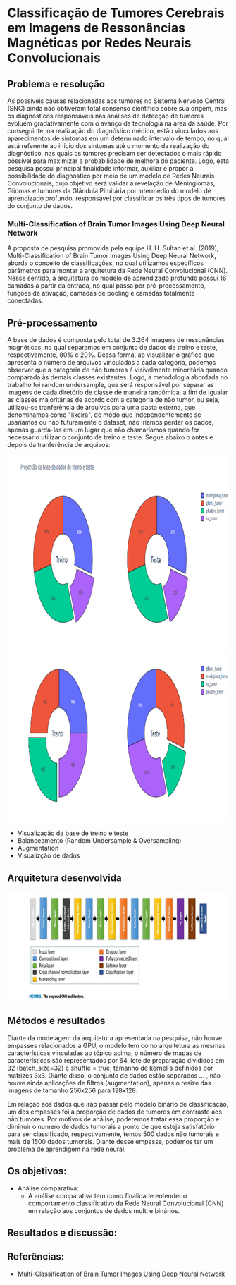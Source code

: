 # Classificação de Tumores Cerebrais em Imagens de Ressonâncias Magnéticas por Redes Neurais Convolucionais

## Problema e resolução

As possíveis causas relacionadas aos tumores no Sistema Nervoso Central 
(SNC) ainda não obtiveram total consenso científico sobre sua origem, mas os 
diagnósticos responsáveis nas análises de detecção de tumores evoluem 
gradativamente com o avanço da tecnologia na área da saúde. Por conseguinte, na 
realização do diagnóstico médico, estão vinculados aos aparecimentos de sintomas 
em um determinado intervalo de tempo, no qual está referente ao início dos sintomas 
até o momento da realização do diagnóstico, nas quais os tumores precisam ser 
detectados o mais rápido possível para maximizar a probabilidade de melhora do 
paciente. Logo, esta pesquisa possui principal finalidade informar, auxiliar e propor a 
possibilidade do diagnóstico por meio de um modelo de Redes Neurais 
Convolucionais, cujo objetivo será validar a revelação de Meningiomas, Gliomas e 
tumores da Glândula Pituitária por intermédio do modelo de aprendizado profundo, 
responsável por classificar os três tipos de tumores do conjunto de dados.

### Multi-Classification of Brain Tumor Images Using Deep Neural Network

A proposta de pesquisa promovida pela equipe H. H. Sultan et al. (2019), Multi-Classification of Brain Tumor Images Using Deep Neural Network, aborda o conceito de classificações, no qual utilizamos específicos parâmetros para montar a arquitetura da Rede Neural Convolucional (CNN). Nesse sentido, a arquitetura do modelo de aprendizado profundo possui 16 camadas a partir da entrada, no qual passa por pré-processamento, funções de ativação, camadas de pooling e camadas totalmente conectadas.

## Pré-processamento

A base de dados é composta pelo total de 3.264 imagens de ressonâncias magnéticas, no qual separamos em conjunto de dados de treino e teste, respectivamente, 80% e 20%. Dessa forma, ao visualizar o gráfico que apresenta o número de arquivos vinculados a cada categoria, podemos observar que a categoria de não tumores é visivelmente minoritária quando comparada às demais classes existentes. Logo, a metodologia abordada no trabalho foi random undersample, que será responsável por separar as imagens de cada diretório de classe de maneira randômica, a fim de igualar as classes majoritárias de acordo com a categoria de não tumor, ou seja, utilizou-se tranferência de arquivos para uma pasta externa, que denominamos como "lixeira", de modo que independentemente se usaríamos ou não futuramente o dataset, não iríamos perder os dados, apenas guardá-las em um lugar que não chamaríamos quando for necessário utilizar o conjunto de treino e teste. Segue abaixo o antes e depois da tranferência de arquivos:

<img src="https://raw.githubusercontent.com/wander-asb/MRI_CLASSIFICATION/main/teste_treino_dataset.png" width="1177" height="450" />
<img src="https://raw.githubusercontent.com/wander-asb/MRI_CLASSIFICATION/main/teste_treino_dataset_apos.png" width="1177" height="380" />

* Visualização da base de treino e teste
* Balanceamento (Random Undersample & Oversampling)
* Augmentation 
* Visualizção de dados 

## Arquitetura desenvolvida

<img src="https://github.com/wander-asb/MRI_CLASSIFICATION/blob/main/multi-classification%20architecture%20CNN.png?raw=true" width="949" height="250" />

## Métodos e resultados

Diante da modelagem da arquitetura apresentada na pesquisa, não houve empasses relacionados a GPU, o modelo tem como arquitetura as mesmas características vinculadas ao tópico acima, o número de mapas de características são representados por 64, lote de preparação divididos em 32 (batch_size=32) e shuffle = true, tamanho de kernel´s definidos por matrizes 3x3. Diante disso, o conjunto de dados estão separados ... , não houve ainda aplicações de filtros (augmentation), apenas o resize das imagens de tamanho 256x256 para 128x128.

Em relação aos dados que irão passar pelo modelo binário de classificação, um dos empasses foi a proporção de dados de tumores em contraste aos não tumores. Por motivos de análise, poderemos tratar essa proporção e diminuir o numero de dados tumorais a ponto de que esteja satisfatório para ser classificado, respectivamente, temos 500 dados não tumorais e mais de 1500 dados tumorais. Diante desse empasse, podemos ter um problema de aprendigem na rede neural.


## Os objetivos:

* Análise comparativa:
  * A análise comparativa tem como finalidade entender o comportamento classificativo da Rede Neural Convolucional (CNN) em relação aos conjuntos de dados multi e binários.

## Resultados e discussão: 

## Referências:
 * [Multi-Classification of Brain Tumor Images Using Deep Neural Network](https://ieeexplore.ieee.org/document/8723045)
